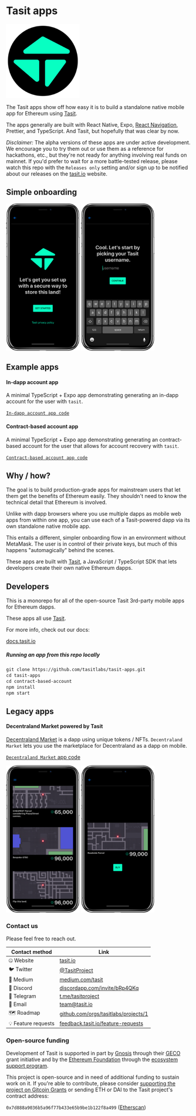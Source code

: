 # Tasit apps

<div align="left">
  <img src="./assets/images/TasitLogoFromSvgTransparentAndOpaqueColor1024x1024.png" width="200" />
</div>

The Tasit apps show off how easy it is to build a standalone native mobile app for Ethereum using [Tasit](https://github.com/tasitlabs/tasit-sdk).

The apps generally are built with React Native, Expo, [React Navigation](https://reactnavigation.org/), Prettier, and TypeScript. And Tasit, but hopefully that was clear by now.

_Disclaimer:_ The alpha versions of these apps are under active development. We encourage you to try them out or use them as a reference for hackathons, etc., but they're not ready for anything involving real funds on mainnet. If you'd prefer to wait for a more battle-tested release, please watch this repo with the `Releases only` setting and/or sign up to be notified about our releases on the [tasit.io](https://tasit.io) website.

## Simple onboarding

<div align="left">
  <img src="./assets/screenshots/StartSetup.png" width="200" />
  <img src="./assets/screenshots/PickUsername.png" width="200" />
</div>

## Example apps

#### In-dapp account app

A minimal TypeScript + Expo app demonstrating generating an in-dapp account for the user with `tasit`.

[`In-dapp account app code`](./apps/in-dapp-account)

#### Contract-based account app

A minimal TypeScript + Expo app demonstrating generating an contract-based account for the user that allows for account recovery with `tasit`.

[`Contract-based account app code`](./apps/contract-based-account)

## Why / how?

The goal is to build production-grade apps for mainstream users that let them get the benefits of Ethereum easily. They shouldn't need to know the technical detail that Ethereum is involved.

Unlike with dapp browsers where you use multiple dapps as mobile web apps from within one app, you can use each of a Tasit-powered dapp via its own standalone native mobile app.

This entails a different, simpler onboarding flow in an environment without MetaMask. The user is in control of their private keys, but much of this happens "automagically" behind the scenes.

These apps are built with [Tasit](https://github.com/tasitlabs/tasit-sdk), a JavaScript / TypeScript SDK that lets developers create their own native Ethereum dapps.

## Developers

This is a monorepo for all of the open-source Tasit 3rd-party mobile apps for Ethereum dapps.

These apps all use [Tasit](https://github.com/tasitlabs/tasit-sdk).

For more info, check out our docs:

[docs.tasit.io](https://docs.tasit.io/)

##### Running an app from this repo locally

```
git clone https://github.com/tasitlabs/tasit-apps.git
cd tasit-apps
cd contract-based-account
npm install
npm start
```

## Legacy apps

#### Decentraland Market powered by Tasit

[Decentraland Market](https://decentraland.org/) is a dapp using unique tokens / NFTs. `Decentraland Market` lets you use the marketplace for Decentraland as a dapp on mobile.

[`Decentraland Market` app code](./apps/decentraland)

<div align="left">
  <img src="./assets/screenshots/ListLand.png" width="200" />
  <img src="./assets/screenshots/BuyLand.png" width="200" />
</div>


### Contact us

Please feel free to reach out.

   | Contact method | Link |
   | ------------- | ------------- |
   | 🤐  Website | [tasit.io](https://tasit.io/) |
   | 🐦  Twitter  | [@TasitProject](https://twitter.com/TasitProject) |
   | 📝  Medium  | [medium.com/tasit](https://medium.com/tasit) |
   | 💬  Discord  | [discordapp.com/invite/bRp4QKq](https://discordapp.com/invite/bRp4QKq) |
   | 💬  Telegram | [t.me/tasitproject](https://t.me/tasitproject) |
   | 📧  Email  | [team@tasit.io](mailto:team@tasit.io) |
   | 🗺️  Roadmap  | [github.com/orgs/tasitlabs/projects/1](https://github.com/orgs/tasitlabs/projects/1) |
   | 💡  Feature requests  | [feedback.tasit.io/feature-requests](http://feedback.tasit.io/feature-requests) |

### Open-source funding

Development of Tasit is supported in part by [Gnosis](https://github.com/gnosis/) through their [GECO](https://github.com/gnosis/GECO) grant initiative and by the [Ethereum Foundation](https://ethereum.foundation/) through the [ecosystem support program](https://esp.ethereum.foundation).

This project is open-source and in need of additional funding to sustain work on it. If you're able to contribute, please consider [supporting the project on Gitcoin Grants](https://gitcoin.co/grants/183/tasit-native-mobile-ethereum-dapps) or sending ETH or DAI to the Tasit project's contract address:

`0x7d888a9036b5a96f77b433e65b9be1b122f8a499` ([Etherscan](https://etherscan.io/address/0x7d888a9036b5a96f77b433e65b9be1b122f8a499))
